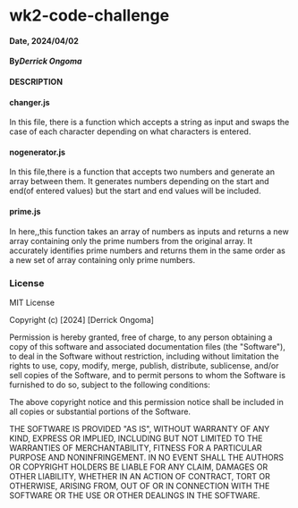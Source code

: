 # wk2-code-challenge

#### Date, 2024/04/02

#### By*Derrick Ongoma*

#### DESCRIPTION

#### changer.js

In this file, there is a function which  accepts a string as input and swaps the case of each character
depending on what characters is entered.

#### nogenerator.js

In this file,there is a function that accepts two numbers and generate an array between them. 
It generates numbers depending on the start and end(of entered values) but the start and end values will be included.

#### prime.js

In here,,this function takes an array of numbers as inputs and returns a new array containing only the prime numbers
from the original array. It accurately identifies prime numbers and returns them in the same order as a new set of 
array containing only prime numbers.

### License

MIT License

Copyright (c) [2024] [Derrick Ongoma]

Permission is hereby granted, free of charge, to any person obtaining a copy
of this software and associated documentation files (the "Software"), to deal
in the Software without restriction, including without limitation the rights
to use, copy, modify, merge, publish, distribute, sublicense, and/or sell
copies of the Software, and to permit persons to whom the Software is
furnished to do so, subject to the following conditions:

The above copyright notice and this permission notice shall be included in all
copies or substantial portions of the Software.

THE SOFTWARE IS PROVIDED "AS IS", WITHOUT WARRANTY OF ANY KIND, EXPRESS OR
IMPLIED, INCLUDING BUT NOT LIMITED TO THE WARRANTIES OF MERCHANTABILITY,
FITNESS FOR A PARTICULAR PURPOSE AND NONINFRINGEMENT. IN NO EVENT SHALL THE
AUTHORS OR COPYRIGHT HOLDERS BE LIABLE FOR ANY CLAIM, DAMAGES OR OTHER
LIABILITY, WHETHER IN AN ACTION OF CONTRACT, TORT OR OTHERWISE, ARISING FROM,
OUT OF OR IN CONNECTION WITH THE SOFTWARE OR THE USE OR OTHER DEALINGS IN THE
SOFTWARE.


